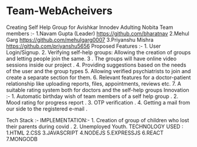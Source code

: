 # Team-WebAcheivers
Creating Self Help Group for Avishkar Innodev
Adulting Nobita
Team members :-  1.Navam Gupta (Leader)  https://github.com/bharatnav
                 2.Mehul Garg https://github.com/mehulgarg0007
                 3.Priyanshu Mishra  https://github.com/priyanshu5656
Proposed Features :- 1. User Login/Signup.
                     2. Verifying self-help groups: Allowing the creation of groups and letting
                        people join the same.
                     3 . The groups will have online video sessions inside
                        our project .
                     4. Providing suggestions based on the needs of the user and
                       the group types
                     5. Allowing verified psychiatrists to join and create a separate section
                       for them.
                     6. Relevant features for a doctor-patient relationship like uploading
                       reports, files, appointments, reviews etc.
                     7. A suitable rating system both for doctors and the self-help
                       groups
 Innovation :- 1. Automatic birthday wish of team members of a self help group .
               2. Mood rating for progress report .
               3. OTP verification .
               4. Getting a mail from our side to the registered e-mail .
               
 Tech Stack :- IMPLEMENTATION:- 1. Creation of group of children who lost their parents during covid .
                                2. Unemployed Youth.
               TECHNOLOGY USED : 1.HTML
                                 2.CSS
                                 3.JAVASCRIPT
                                 4.NODEJS
                                 5.EXPRESSJS
                                 6.REACT
                                 7.MONGODB
                                 
  
